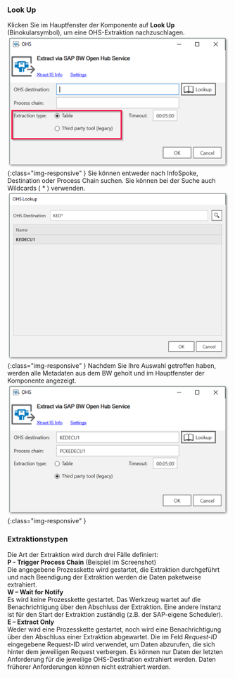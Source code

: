 ### Look Up
Klicken Sie im Hauptfenster der Komponente auf **Look Up** (Binokularsymbol), um eine OHS-Extraktion nachzuschlagen.
![OHS-Look-Up](/img/content/xis/ohs-main-window-look-up.png){:class="img-responsive" }
Sie können entweder nach InfoSpoke, Destination oder Process Chain suchen. Sie können bei der Suche auch Wildcards ( * ) verwenden.
![OHS-Search-001](/img/content/xis/OHS-Search-001.png){:class="img-responsive" }
Nachdem Sie Ihre Auswahl getroffen haben, werden alle Metadaten aus dem BW geholt und im Hauptfenster der Komponente angezeigt.
![OHS-Search-002](/img/content/xis/OHS-Search-002.png){:class="img-responsive" }

### Extraktionstypen

Die Art der Extraktion wird durch drei Fälle definiert: <br>
**P - Trigger Process Chain** (Beispiel im Screenshot) <br>
Die angegebene Prozesskette wird gestartet, die Extraktion durchgeführt und nach Beendigung der Extraktion werden die Daten paketweise extrahiert.<br>
**W – Wait for Notify**<br>
Es wird keine Prozesskette gestartet. Das Werkzeug wartet auf die Benachrichtigung über den Abschluss der Extraktion. Eine andere Instanz ist für den Start der Extraktion zuständig (z.B. der SAP-eigene Scheduler). <br>
**E – Extract Only**<br>
Weder wird eine Prozesskette gestartet, noch wird eine Benachrichtigung über den Abschluss einer Extraktion abgewartet. Die im Feld *Request-ID* eingegebene Request-ID wird verwendet, um Daten abzurufen, die sich hinter dem jeweiligen Request verbergen.
Es können nur Daten der letzten Anforderung für die jeweilige OHS-Destination extrahiert werden. Daten früherer Anforderungen können nicht extrahiert werden.
